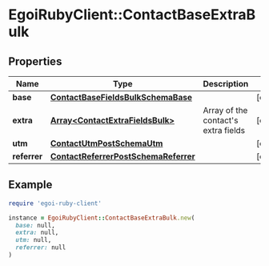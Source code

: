 # EgoiRubyClient::ContactBaseExtraBulk

## Properties

| Name | Type | Description | Notes |
| ---- | ---- | ----------- | ----- |
| **base** | [**ContactBaseFieldsBulkSchemaBase**](ContactBaseFieldsBulkSchemaBase.md) |  | [optional] |
| **extra** | [**Array&lt;ContactExtraFieldsBulk&gt;**](ContactExtraFieldsBulk.md) | Array of the contact&#39;s extra fields | [optional] |
| **utm** | [**ContactUtmPostSchemaUtm**](ContactUtmPostSchemaUtm.md) |  | [optional] |
| **referrer** | [**ContactReferrerPostSchemaReferrer**](ContactReferrerPostSchemaReferrer.md) |  | [optional] |

## Example

```ruby
require 'egoi-ruby-client'

instance = EgoiRubyClient::ContactBaseExtraBulk.new(
  base: null,
  extra: null,
  utm: null,
  referrer: null
)
```

